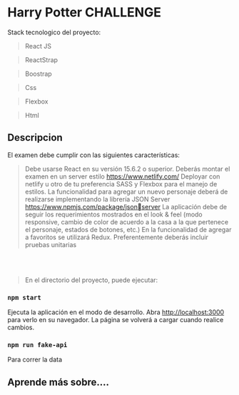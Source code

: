 # Harry Potter CHALLENGE

Stack tecnologico del proyecto: 
</br>
>React JS

>ReactStrap

>Boostrap

>Css

>Flexbox

>Html



## Descripcion

El examen debe cumplir con las siguientes características:
>Debe usarse React en su versión 15.6.2 o superior.
>Deberás montar el examen en un server estilo https://www.netlify.com/
Deployar con netlify u otro de tu preferencia
>SASS y Flexbox para el manejo de estilos.
>La funcionalidad para agregar un nuevo personaje deberá de realizarse 
implementando la librería JSON Server https://www.npmjs.com/package/jsonserver
>La aplicación debe de seguir los requerimientos mostrados en el look & feel 
(modo responsive, cambio de color de acuerdo a la casa a la que pertenece el 
personaje, estados de botones, etc.)
>En la funcionalidad de agregar a favoritos se utilizará Redux.
>Preferentemente deberás incluir pruebas unitarias

</br>
</br>

>En el directorio del proyecto, puede ejecutar:

### `npm start`

Ejecuta la aplicación en el modo de desarrollo.
Abra [http://localhost:3000](http://localhost:3000) para verlo en su navegador.
La página se volverá a cargar cuando realice cambios.


### `npm run fake-api`

Para correr la data



## Aprende más sobre....

